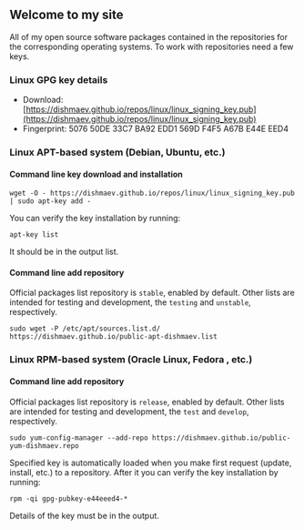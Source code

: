 ## Welcome to my site

All of my open source software packages contained in the repositories for the corresponding operating systems. To work with repositories need a few keys.

### Linux GPG key details

* Download: [https://dishmaev.github.io/repos/linux/linux_signing_key.pub](https://dishmaev.github.io/repos/linux/linux_signing_key.pub)
* Fingerprint: 5076 50DE 33C7 BA92 EDD1  569D F4F5 A67B E44E EED4

### Linux APT-based system (Debian, Ubuntu, etc.)

#### Command line key download and installation

`wget -O - https://dishmaev.github.io/repos/linux/linux_signing_key.pub | sudo apt-key add -`

You can verify the key installation by running:

`apt-key list`

It should be in the output list.


#### Command line add repository

Official packages list repository is `stable`, enabled by default. Other lists are intended for testing and development, the `testing` and `unstable`, respectively.

`sudo wget -P /etc/apt/sources.list.d/ https://dishmaev.github.io/public-apt-dishmaev.list`

### Linux RPM-based system (Oracle Linux, Fedora , etc.)

#### Command line add repository

Official packages list repository is `release`, enabled by default. Other lists are intended for testing and development, the `test` and `develop`, respectively.

`sudo yum-config-manager --add-repo https://dishmaev.github.io/public-yum-dishmaev.repo`

Specified key is automatically loaded when you make first request (update, install, etc.) to a repository. After it you can verify the key installation by running:

`rpm -qi gpg-pubkey-e44eeed4-*`

Details of the key must be in the output.
